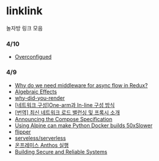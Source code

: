# linklink
놀자방 링크 모음

### 4/10
- [Overconfigued](https://overconfigured.netlify.com/)

### 4/9
- [Why do we need middleware for async flow in Redux?](https://stackoverflow.com/questions/34570758/why-do-we-need-middleware-for-async-flow-in-redux)
- [Algebraic Effects](https://phenax.github.io/algebraic-effects/)
- [why-did-you-render](https://github.com/welldone-software/why-did-you-render#readme)
- [[네트워크 구성]One-arm과 In-line 구성 방식](https://net-gate.tistory.com/37)
- [[번역] 최신 네트워크 로드 밸런싱 및 프록시 소개](https://ziwon.github.io/post/modern-network-load-balancing-and-proxying/?fbclid=IwAR1DtzK4gNtmgrHIcv7KV1CdI4yi2sq9II7p4KgwvVsEdTnlJsw3qbvfevs)
- [Announcing the Compose Specification](https://www.docker.com/blog/announcing-the-compose-specification/)
- [Using Alpine can make Python Docker builds 50xSlower](https://pythonspeed.com/articles/alpine-docker-python/)
- [flipper](https://github.com/facebook/flipper/pull/995)
- [serveless/serverless](https://github.com/serverless/serverless)
- [온프레미스 Anthos 실행](https://cloud.google.com/gke-on-prem/)
- [Building Secure and Reliable Systems](https://landing.google.com/sre/books/)